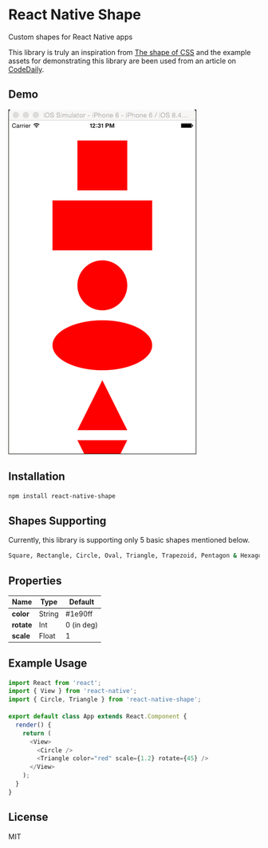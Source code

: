 # React Native Shape

Custom shapes for React Native apps

This library is truly an inspiration from [The shape of CSS](https://css-tricks.com/the-shapes-of-css/) and the example assets for demonstrating this library are been used from an article on [CodeDaily](https://codedaily.io/tutorials/22/The-Shapes-of-React-Native).

## Demo

![demo](./assets/cWR7FKh.gif)

## Installation

```bash
npm install react-native-shape
```

## Shapes Supporting
Currently, this library is supporting only 5 basic shapes mentioned below.
```bash
Square, Rectangle, Circle, Oval, Triangle, Trapezoid, Pentagon & Hexagon.
```

## Properties

| Name          | Type    | Default      |
|---------------|---------|--------------|
| **color**     | String  | #1e90ff      |
| **rotate**    | Int     | 0 (in deg)   |
| **scale**     | Float   | 1            |

## Example Usage

```js
import React from 'react';
import { View } from 'react-native';
import { Circle, Triangle } from 'react-native-shape';

export default class App extends React.Component {
  render() {
    return (
      <View>
        <Circle />
        <Triangle color="red" scale={1.2} rotate={45} />
      </View>
    );
  }
}
```

## License

MIT

